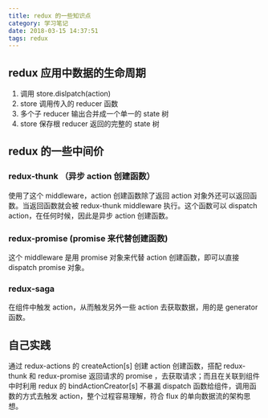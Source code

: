 ```yaml
---
title: redux 的一些知识点
category: 学习笔记
date: 2018-03-15 14:37:51
tags: redux
---
```


## redux 应用中数据的生命周期

1. 调用 store.dislpatch(action)
2. store 调用传入的 reducer 函数
3. 多个子 reducer 输出合并成一个单一的 state 树
4. store 保存根 reducer 返回的完整的 state 树

## redux 的一些中间价

### redux-thunk （异步 action 创建函数）

使用了这个 middleware，action 创建函数除了返回 action 对象外还可以返回函数。当返回函数就会被 redux-thunk middleware 执行。这个函数可以 dispatch action，在任何时候，因此是异步 action 创建函数。

### redux-promise (promise 来代替创建函数)

这个 middleware 是用 promise 对象来代替 action 创建函数，即可以直接 dispatch promise 对象。

### redux-saga

在组件中触发 action，从而触发另外一些 action 去获取数据，用的是 generator 函数。

## 自己实践

通过 redux-actions 的 createAction[s] 创建 action 创建函数，搭配 redux-thunk 和 redux-promise 返回请求的 promise ，去获取请求；而且在关联到组件中时利用 redux 的 bindActionCreator[s] 不暴漏 dispatch 函数给组件，调用函数的方式去触发 action，整个过程容易理解，符合 flux 的单向数据流的架构思想。

